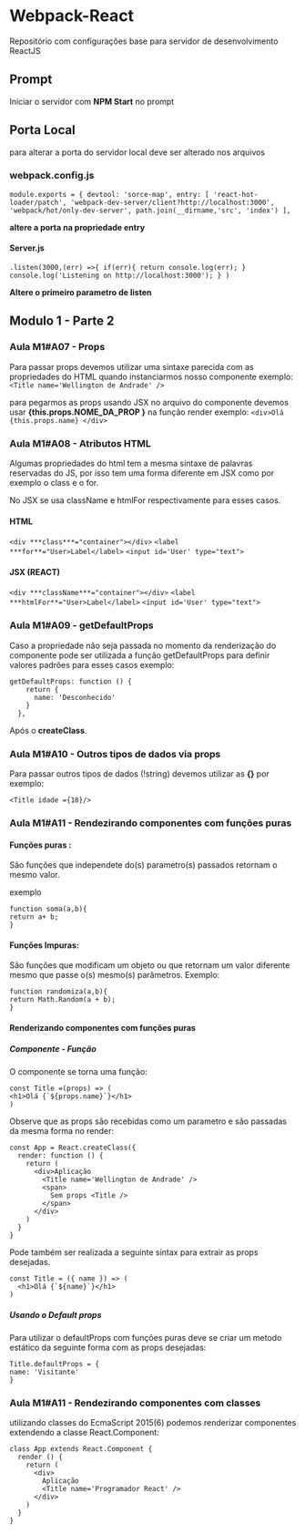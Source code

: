 # Webpack-React
Repositório com configurações base para servidor de desenvolvimento ReactJS
## Prompt
Iniciar o servidor com **NPM Start** no prompt
## Porta Local
para alterar a porta do servidor local
deve ser alterado nos arquivos
### webpack.config.js
`module.exports = {
    devtool: 'sorce-map',
    entry: [
        'react-hot-loader/patch',
        'webpack-dev-server/client?http://localhost:3000',
        'webpack/hot/only-dev-server',
        path.join(__dirname,'src', 'index')
    ],`

**altere a porta na propriedade entry**
#### Server.js

`.listen(3000,(err) =>{
    if(err){
        return console.log(err);
    }
    console.log('Listening on http://localhost:3000');
} )`

**Altere o primeiro parametro de listen**





## Modulo 1 - Parte 2

### Aula M1#A07 - Props

Para passar props devemos utilizar uma sintaxe parecida com as propriedades do HTML quando instanciarmos nosso componente exemplo:
 `<Title name='Wellington de Andrade' />` 
 
 para pegarmos as props usando JSX no arquivo do componente devemos usar **{this.props.NOME_DA_PROP }** na função render exemplo:
 `<div>Olá {this.props.name} </div> `
 


### Aula M1#A08 - Atributos HTML

Algumas propriedades do html tem a mesma sintaxe de palavras reservadas do JS, por isso tem uma forma diferente em JSX como por exemplo o class e o for.

No JSX se usa className e htmlFor respectivamente para esses casos.

#### HTML
`<div ***class***="container"></div>`
`<label ***for**="User>Label</label>`
`<input id='User' type="text">` 

#### JSX (REACT)
`<div ***className***="container"></div>`
`<label ***htmlFor**="User>Label</label>`
`<input id='User' type="text">`


### Aula M1#A09 - getDefaultProps

Caso a propriedade não seja passada no momento da renderização do componente pode ser utilizada a  função getDefaultProps para definir valores padrões para esses casos exemplo:

``` 
getDefaultProps: function () {
    return {
      name: 'Desconhecido'
    }
  },
  ```
 
Após o **createClass**.



### Aula M1#A10 - Outros tipos de dados via props

Para passar outros tipos de dados (!string) devemos utilizar as **{}** por exemplo:

`<Title idade ={18}/>`


### Aula M1#A11 - Rendezirando componentes com funções puras

#### Funções puras :
São funções que independete do(s) parametro(s) passados retornam o mesmo valor.

exemplo
```
function soma(a,b){
return a+ b;
}
```

#### Funções Impuras:
São funções que modificam um objeto ou que retornam um valor diferente mesmo que passe o(s) mesmo(s) parâmetros.
Exemplo:
```
function randomiza(a,b){
return Math.Random(a + b);
}
```

#### Renderizando componentes com funções puras
##### Componente - Função
O componente se torna uma função:
```
const Title =(props) => (
<h1>Olá {`${props.name}`}</h1>
)
```
Observe que as props são recebidas como um parametro e são passadas da mesma forma no render:
```
const App = React.createClass({
  render: function () {
    return (
      <div>Aplicação
        <Title name='Wellington de Andrade' />
        <span>
          Sem props <Title />
        </span>
      </div>
    )
  }
}
```
Pode também ser realizada a seguinte sintax  para extrair as props desejadas.
```
const Title = ({ name }) => (
  <h1>Olá {`${name}`}</h1>
)
```
##### Usando o Default props

Para utilizar o defaultProps com funções puras deve se criar um metodo estático da seguinte forma com as props desejadas:
```
Title.defaultProps = {
name: 'Visitante'
}
```
### Aula M1#A11 - Rendezirando componentes com classes

utilizando classes do EcmaScript 2015(6) podemos renderizar componentes extendendo a classe React.Component:
```
class App extends React.Component {
  render () {
    return (
      <div>
        Aplicação
        <Title name='Programador React' />
      </div>
    )
  }
}
```
